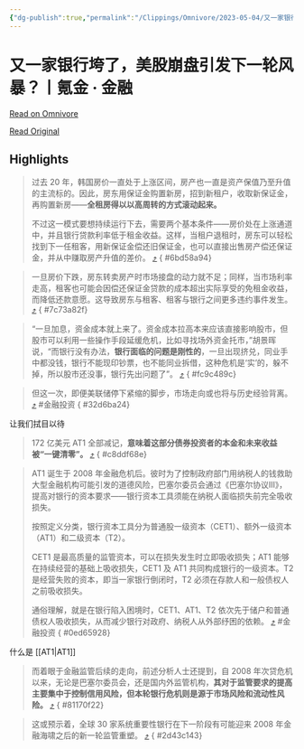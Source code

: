 ```yaml
---
{"dg-publish":true,"permalink":"/Clippings/Omnivore/2023-05-04/又一家银行垮了，美股崩盘引发下一轮风暴？丨氪金 · 金融/"}
---
```



# 又一家银行垮了，美股崩盘引发下一轮风暴？丨氪金 · 金融

[Read on Omnivore](https://omnivore.app/me/-187e70d6185)

[Read Original](https://mp.weixin.qq.com/s/EfmWUb5y59McJO89UjDscA)

## Highlights

> 过去 20 年，韩国房价一直处于上涨区间，房产也一直是资产保值乃至升值的主流标的。因此，房东用保证金购置新房，招到新租户，收取新保证金，再购置新房——**全租房得以以高周转的方式滚动起来。**
>
> 不过这一模式要想持续运行下去，需要两个基本条件——房价处在上涨通道中，并且银行贷款利率低于租金收益。这样，当租户退租时，房东可以轻松找到下一任租客，用新保证金偿还旧保证金，也可以直接出售房产偿还保证金，并从中赚取房产升值的差价。 [⤴️](https://omnivore.app/me/-187e70d6185#6bd58a94-76b5-4f97-87ae-2d5ec6d496fe) 
{ #6bd58a94}


> 一旦房价下跌，房东转卖房产时市场接盘的动力就不足；同样，当市场利率走高，租客也可能会因偿还保证金贷款的成本超出实际享受的免租金收益，而降低还款意愿。这导致房东与租客、租客与银行之间更多违约事件发生。 [⤴️](https://omnivore.app/me/-187e70d6185#7c73a82f-196e-427a-86f3-59a1223b6fe4) 
{ #7c73a82f}


> “一旦加息，资金成本就上来了。资金成本拉高本来应该直接影响股市，但股市可以利用一些操作手段延缓危机，比如寻找场外资金托市，”胡景晖说，“而银行没有办法，**银行面临的问题是刚性的**，一旦出现挤兑，同业手中都没钱，银行不能现印钞票，也不能同业拆借，这种危机是‘实’的，躲不掉，所以股市还没事，银行先出问题了”。 [⤴️](https://omnivore.app/me/-187e70d6185#fc9c489c-a3f0-4a12-b604-3f6716772e4e) 
{ #fc9c489c}


> 但这一次，即便美联储停下紧缩的脚步，市场走向或也将与历史经验背离。 [⤴️](https://omnivore.app/me/-187e70d6185#32d6ba24-26a4-4f11-bafe-e8e282da2400)  #金融投资 
{ #32d6ba24}


让我们拭目以待

> 172 亿美元 AT1 全部减记，**意味着这部分债券投资者的本金和未来收益被“一键清零”。** [⤴️](https://omnivore.app/me/-187e70d6185#c8ddf68e-dbf4-40e1-aa92-121ac9ff5078) 
{ #c8ddf68e}


> AT1 诞生于 2008 年金融危机后。彼时为了控制政府部门用纳税人的钱救助大型金融机构可能引发的道德风险，巴塞尔委员会通过《巴塞尔协议Ⅲ》，提高对银行的资本要求——银行资本工具须能在纳税人面临损失前完全吸收损失。
>
> 按照定义分类，银行资本工具分为普通股一级资本（CET1）、额外一级资本（AT1）和二级资本（T2）。
>
> CET1 是最高质量的监管资本，可以在损失发生时立即吸收损失；AT1 能够在持续经营的基础上吸收损失，CET1 及 AT1 共同构成银行的一级资本。T2 是经营失败的资本，即当一家银行倒闭时，T2 必须在存款人和一般债权人之前吸收损失。
>
> 通俗理解，就是在银行陷入困境时，CET1、AT1、T2 依次先于储户和普通债权人吸收损失，从而减少银行对政府、纳税人从外部纾困的依赖。 [⤴️](https://omnivore.app/me/-187e70d6185#0ed65928-f92d-40a8-8192-7adacdcfddd3)  #金融投资 
{ #0ed65928}


什么是 [[AT1\|AT1]]

> 而着眼于金融监管后续的走向，前述分析人士还提到，自 2008 年次贷危机以来，无论是巴塞尔委员会，还是国内外监管机构，**其对于监管要求的提高主要集中于控制信用风险，但本轮银行危机则是源于市场风险和流动性风险。** [⤴️](https://omnivore.app/me/-187e70d6185#81170f22-a7d7-473a-8430-fbcc64c42aed) 
{ #81170f22}


> 这或预示着，全球 30 家系统重要性银行在下一阶段有可能迎来 2008 年金融海啸之后的新一轮监管重塑。 [⤴️](https://omnivore.app/me/-187e70d6185#2d43c143-e927-4934-a60e-69ad3d02c76f) 
{ #2d43c143}

